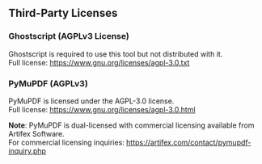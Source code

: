 ## Third-Party Licenses

### Ghostscript (AGPLv3 License)
Ghostscript is required to use this tool but not distributed with it.  
Full license: https://www.gnu.org/licenses/agpl-3.0.txt

### PyMuPDF (AGPLv3)
PyMuPDF is licensed under the AGPL-3.0 license.  
Full license: https://www.gnu.org/licenses/agpl-3.0.html

**Note**: PyMuPDF is dual-licensed with commercial licensing available from Artifex Software.  
For commercial licensing inquiries: https://artifex.com/contact/pymupdf-inquiry.php
